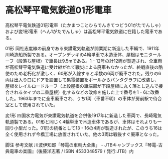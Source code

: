 # 高松琴平電気鉄道01形電車

高松琴平電気鉄道01形電車（たかまつことひらでんきてつどう01がたでんしゃ）および変1形電車（へん1がたでんしゃ）は高松琴平電気鉄道に在籍した電車である。

01形
同社志度線の前身である東讃電気軌道が開業期に新造した車輛で、1911年川崎造船所製である。オープンデッキの4輪単車で木造車体、屋根はモニタールーフ（段落ち屋根）で車長は9.5mである。1 - 12号の計12両が製造され、全車両が高松琴平電気鉄道に受け継がれて戦災による廃車もなかったが、終戦直後の酷使のため老朽化が激しく、60形が入線すると半数の6両が廃車された。残りの6両は出入り口にドアを設置して集電装置をポールからパンタグラフに改装し、屋根をレイルロードルーフ（上段屋根の車端部が下段屋根に丸く落とし込んで接合されるタイプの二重屋根）化するなどの改修を施した上で番号を1 - 6に改番した。1963年までに全車廃車され、うち1両（車番不明）の車体が房前駅で待合室として使用されていた。

変1形
四国水力電気が東讃電気軌道を合併後1917年に新造した車両で、長崎電気軌道製である。01形と同じく4輪単車で木造車体であるが、車体はそれよりも一回り小型だった。01形の続番として13 - 16の4両が製造されたが、このうち16は全く使用されず今橋工場に放置されていた。他の3両は戦後すぐ廃車となった。

脚注
参考文献
川波伊知郎「琴電の車輌大全集」 - JTBキャンブックス『琴電-古典電車の楽園』（後藤洋志著 / ISBN 4533048579 / 発行:JTB）内